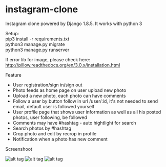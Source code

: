 # instagram-clone
Instagram clone powered by Django 1.8.5. It works with python 3

Setup:   
pip3 install -r requirements.txt   
python3 manage.py migrate   
python3 manage.py runserver   

If error lib for image, please check here: http://pillow.readthedocs.org/en/3.0.x/installation.html   
   
Feature
* User registration/sign in/sign out
* Photo feeds as home page on user upload new photo
* Upload a new photo, each photo can have comments
* Follow a user by button follow in url /user/:id, it's not needed to send email, default user is followed yourself
* User profile page that shows user information as well as all his posted photos, user following, be followed
* Comments may have #hashtag - auto hightlight for search
* Search photos by #hashtag
* Crop photo and edit by recrop in profile
* Notification when a photo has new comment   
   
   
   
Screenshoot   

![alt tag](https://cloud.githubusercontent.com/assets/8637738/10350174/a7c450f0-6d6c-11e5-99ae-4f1ba7140a56.png)
![alt tag](https://cloud.githubusercontent.com/assets/8637738/10350227/f7d587b2-6d6c-11e5-89c1-168155da1ce2.png)
![alt tag](https://cloud.githubusercontent.com/assets/8637738/10350258/330b7d28-6d6d-11e5-876b-32fa09842b9b.png)
